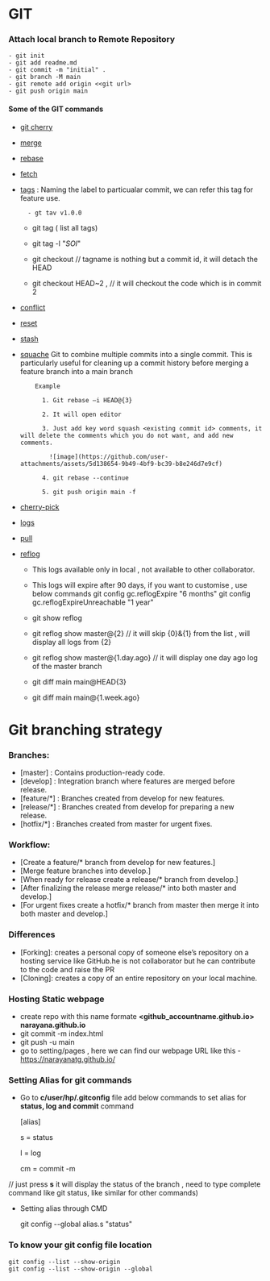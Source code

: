 # GIT

### Attach local branch to Remote Repository
	- git init
	- git add readme.md
	- git commit -m "initial" .
	- git branch -M main
	- git remote add origin <<git url>
	- git push origin main
 
#### Some of the GIT commands

- [git cherry](https://www.youtube.com/watch?v=SwDF9mtI8Ek)
- [merge](https://www.youtube.com/watch?v=SwDF9mtI8Ek)
- [rebase](https://www.youtube.com/watch?v=XdMMfUKBbtE&list=PLzdWZT-ZJD081YB1TLN5rNI1vw5hTdRzH)
- [fetch](https://www.youtube.com/watch?v=XdMMfUKBbtE&list=PLzdWZT-ZJD081YB1TLN5rNI1vw5hTdRzH)
- [tags](https://www.youtube.com/watch?v=XdMMfUKBbtE&list=PLzdWZT-ZJD081YB1TLN5rNI1vw5hTdRzH) : Naming the label to particualar commit, we can refer this tag for feature use.

      	- gt tav v1.0.0
  
	- git tag ( list all tags)
   
	- git tag -l "*SOI*"
   
	- git checkout <tagname> // tagname is nothing but a commit id, it will detach the HEAD
   
	- git  checkout HEAD~2 , // it will checkout the code which is in commit 2
   
- [conflict](https://www.youtube.com/watch?v=XdMMfUKBbtE&list=PLzdWZT-ZJD081YB1TLN5rNI1vw5hTdRzH)
- [reset](https://www.youtube.com/watch?v=XdMMfUKBbtE&list=PLzdWZT-ZJD081YB1TLN5rNI1vw5hTdRzH)
- [stash](https://www.youtube.com/watch?v=XdMMfUKBbtE&list=PLzdWZT-ZJD081YB1TLN5rNI1vw5hTdRzH)
- [squache](https://www.youtube.com/watch?v=viY1BbKZhSI)
        Git to combine multiple commits into a single commit. This is particularly useful for cleaning up a commit history before merging a feature branch into a main branch

          Example
  
            1. Git rebase –i HEAD@{3}
  
            2. It will open editor
  
            3. Just add key word squash <existing commit id> comments, it will delete the comments which you do not want, and add new comments.
  
              ![image](https://github.com/user-attachments/assets/5d138654-9b49-4bf9-bc39-b8e246d7e9cf)
  
            4. git rebase --continue
  
            5. git push origin main -f
  

- [cherry-pick](https://www.youtube.com/watch?v=XdMMfUKBbtE&list=PLzdWZT-ZJD081YB1TLN5rNI1vw5hTdRzH)
- [logs](https://www.youtube.com/watch?v=XdMMfUKBbtE&list=PLzdWZT-ZJD081YB1TLN5rNI1vw5hTdRzH)
- [ pull](https://www.youtube.com/watch?v=XdMMfUKBbtE&list=PLzdWZT-ZJD081YB1TLN5rNI1vw5hTdRzH)
- [reflog](https://www.youtube.com/watch?v=SwDF9mtI8Ek)
  	- This logs available only in local  , not available to other collaborator.
	- This logs will expire after 90 days, if you want to customise , use below commands
		git config gc.reflogExpire "6 months"
		git config gc.reflogExpireUnreachable "1 year"

  	- git show reflog
  	- git reflog show master@{2} // it will skip {0}&{1} from the list , will display all logs from {2}
  	- git reflog show master@{1.day.ago} //  it will display one day ago log of the master branch
  	- git diff main main@HEAD{3}
  	- git diff main main@{1.week.ago}
    

# Git branching strategy

### Branches:

- [master] : Contains production-ready code.
- [develop] : Integration branch where features are merged before release.
- [feature/*] : Branches created from develop for new features.
- [release/*] : Branches created from develop for preparing a new release.
- [hotfix/*] : Branches created from master for urgent fixes.

### Workflow:

- [Create a feature/* branch from develop for new features.]
- [Merge feature branches into develop.]
- [When ready for release create a release/* branch from develop.]
- [After finalizing the release merge release/* into both master and develop.]
- [For urgent fixes create a hotfix/* branch from master then merge it into both master and develop.]

### Differences
- [Forking]: creates a personal copy of someone else’s repository on a hosting service like GitHub.he is not collaborator but he can contribute to the code and raise the PR
- [Cloning]: creates a copy of an entire repository on your local machine.
### Hosting Static webpage
- create repo with this name formate  **<github_accountname.github.io> narayana.github.io**
- git commit -m index.html
- git push -u main
- go to setting/pages , here we can find our webpage URL like this - https://narayanatg.github.io/
### Setting Alias for git commands
- Go to **c/user/hp/.gitconfig** file add below commands to set alias for **status, log and commit** command

	[alias]
	
	s = status
	
	l = log
	
	cm = commit -m
	
// just press **s** it will display the status of the branch , need to type complete command like git status, like similar for other commands)

- Setting alias through CMD

	git config --global alias.s "status"
### To know your git config file location
	git config --list --show-origin
	git config --list --show-origin --global
